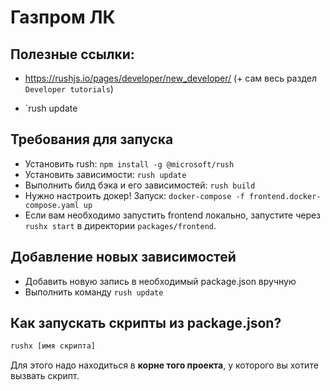 # Газпром ЛК

## Полезные ссылки:

-   https://rushjs.io/pages/developer/new_developer/ (+ сам весь раздел `Developer tutorials`)

-   `rush update

## Требования для запуска

-   Установить rush: `npm install -g @microsoft/rush`
-   Установить зависимости: `rush update`
-   Выполнить билд бэка и его зависимостей: `rush build`
-   Нужно настроить докер! Запуск: `docker-compose -f frontend.docker-compose.yaml up`
-   Если вам необходимо запустить frontend локально, запустите через `rushx start` в директории `packages/frontend`.

## Добавление новых зависимостей

-   Добавить новую запись в необходимый package.json вручную
-   Выполнить команду `rush update`

## Как запускать скрипты из package.json?

```bash
rushx [имя скрипта]
```

Для этого надо находиться в **корне того проекта**, у которого вы хотите вызвать скрипт.

